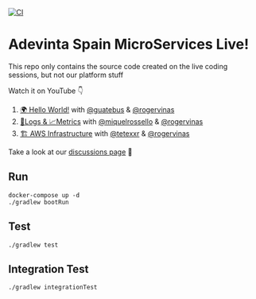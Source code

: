 [![CI](https://github.com/AdevintaSpain/ms-test--hello-twitch/actions/workflows/gradle.yml/badge.svg)](https://github.com/AdevintaSpain/ms-test--hello-twitch/actions/workflows/gradle.yml)

# Adevinta Spain MicroServices Live!

This repo only contains the source code created on the live coding sessions, but not our platform stuff

Watch it on YouTube 👇

1. [🌍 Hello World!](https://youtu.be/fIJCqtmxg2M) with [@guatebus](https://github.com/guatebus) & [@rogervinas](https://github.com/rogervinas)
2. [🔎Logs & 📈Metrics](https://youtu.be/UW-DkoRI1FQ) with [@miquelrossello](https://github.com/miquelrossello) & [@rogervinas](https://github.com/rogervinas)
3. [🏗️ AWS Infrastructure](https://youtu.be/f7a-_baRon8) with [@tetexxr](https://github.com/tetexxr) & [@rogervinas](https://github.com/rogervinas)

Take a look at our [discussions page](https://github.com/AdevintaSpain/ms-test--hello-twitch/discussions) 👀

## Run

```
docker-compose up -d
./gradlew bootRun
```

## Test

```
./gradlew test
```

## Integration Test

```
./gradlew integrationTest
```

